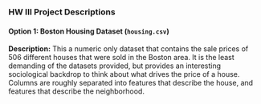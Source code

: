 ### HW III Project Descriptions

#### Option 1:  Boston Housing Dataset (`housing.csv`)

**Description:** This a numeric only dataset that contains the sale prices of 506 different houses that were sold in the Boston area.  It is the least demanding of the datasets provided,
but provides an interesting sociological backdrop to think about what drives the price of a house.  Columns are roughly separated into features that describe the house, and features that describe the
neighborhood.
